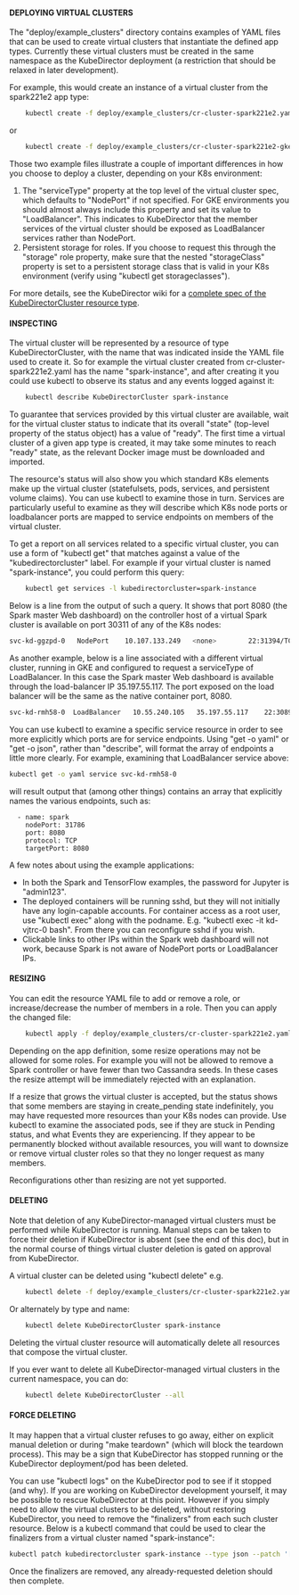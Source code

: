#### DEPLOYING VIRTUAL CLUSTERS

The "deploy/example_clusters" directory contains examples of YAML files that can be used to create virtual clusters that instantiate the defined app types. Currently these virtual clusters must be created in the same namespace as the KubeDirector deployment (a restriction that should be relaxed in later development).

For example, this would create an instance of a virtual cluster from the spark221e2 app type:
```bash
    kubectl create -f deploy/example_clusters/cr-cluster-spark221e2.yaml
```
or
```bash
    kubectl create -f deploy/example_clusters/cr-cluster-spark221e2-gke.yaml
```

Those two example files illustrate a couple of important differences in how you choose to deploy a cluster, depending on your K8s environment:
1. The "serviceType" property at the top level of the virtual cluster spec, which defaults to "NodePort" if not specified. For GKE environments you should almost always include this property and set its value to "LoadBalancer". This indicates to KubeDirector that the member services of the virtual cluster should be exposed as LoadBalancer services rather than NodePort.
2. Persistent storage for roles. If you choose to request this through the "storage" role property, make sure that the nested "storageClass" property is set to a persistent storage class that is valid in your K8s environment (verify using "kubectl get storageclasses").

For more details, see the KubeDirector wiki for a [complete spec of the KubeDirectorCluster resource type](https://github.com/bluek8s/kubedirector/wiki/Type-Definitions-for-KubeDirectorCluster).

#### INSPECTING

The virtual cluster will be represented by a resource of type KubeDirectorCluster, with the name that was indicated inside the YAML file used to create it. So for example the virtual cluster created from cr-cluster-spark221e2.yaml has the name "spark-instance", and after creating it you could use kubectl to observe its status and any events logged against it:
```bash
    kubectl describe KubeDirectorCluster spark-instance
```

To guarantee that services provided by this virtual cluster are available, wait for the virtual cluster status to indicate that its overall "state" (top-level property of the status object) has a value of "ready". The first time a virtual cluster of a given app type is created, it may take some minutes to reach "ready" state, as the relevant Docker image must be downloaded and imported.

The resource's status will also show you which standard K8s elements make up the virtual cluster (statefulsets, pods, services, and persistent volume claims). You can use kubectl to examine those in turn. Services are particularly useful to examine as they will describe which K8s node ports or loadbalancer ports are mapped to service endpoints on members of the virtual cluster.

To get a report on all services related to a specific virtual cluster, you can use a form of "kubectl get" that matches against a value of the "kubedirectorcluster" label. For example if your virtual cluster is named "spark-instance", you could perform this query:
```bash
    kubectl get services -l kubedirectorcluster=spark-instance
```

Below is a line from the output of such a query. It shows that port 8080 (the Spark master Web dashboard) on the controller host of a virtual Spark cluster is available on port 30311 of any of the K8s nodes:
```bash
svc-kd-ggzpd-0   NodePort    10.107.133.249   <none>        22:31394/TCP,8080:30311/TCP,7077:30106/TCP,8081:30499/TCP   12m
```

As another example, below is a line associated with a different virtual cluster, running in GKE and configured to request a serviceType of LoadBalancer. In this case the Spark master Web dashboard is available through the load-balancer IP 35.197.55.117. The port exposed on the load balancer will be the same as the native container port, 8080.
```bash
svc-kd-rmh58-0  LoadBalancer   10.55.240.105   35.197.55.117    22:30892/TCP,8080:31786/TCP,7077:32194/TCP,8081:31026/TCP   2m48s
```

You can use kubectl to examine a specific service resource in order to see more explicitly which ports are for service endpoints. Using "get -o yaml" or "get -o json", rather than "describe", will format the array of endpoints a little more clearly. For example, examining that LoadBalancer service above:
```bash
kubectl get -o yaml service svc-kd-rmh58-0
```
will result output that (among other things) contains an array that explicitly names the various endpoints, such as:
```
  - name: spark
    nodePort: 31786
    port: 8080
    protocol: TCP
    targetPort: 8080
```

A few notes about using the example applications:
* In both the Spark and TensorFlow examples, the password for Jupyter is "admin123".
* The deployed containers will be running sshd, but they will not initially have any login-capable accounts. For container access as a root user, use "kubectl exec" along with the podname. E.g. "kubectl exec -it kd-vjtrc-0 bash". From there you can reconfigure sshd if you wish.
* Clickable links to other IPs within the Spark web dashboard will not work, because Spark is not aware of NodePort ports or LoadBalancer IPs.

#### RESIZING

You can edit the resource YAML file to add or remove a role, or increase/decrease the number of members in a role. Then you can apply the changed file:
```bash
    kubectl apply -f deploy/example_clusters/cr-cluster-spark221e2.yaml
```

Depending on the app definition, some resize operations may not be allowed for some roles. For example you will not be allowed to remove a Spark controller or have fewer than two Cassandra seeds. In these cases the resize attempt will be immediately rejected with an explanation.

If a resize that grows the virtual cluster is accepted, but the status shows that some members are staying in create_pending state indefinitely, you may have requested more resources than your K8s nodes can provide. Use kubectl to examine the associated pods, see if they are stuck in Pending status, and what Events they are experiencing. If they appear to be permanently blocked without available resources, you will want to downsize or remove virtual cluster roles so that they no longer request as many members.

Reconfigurations other than resizing are not yet supported.

#### DELETING

Note that deletion of any KubeDirector-managed virtual clusters must be performed while KubeDirector is running. Manual steps can be taken to force their deletion if KubeDirector is absent (see the end of this doc), but in the normal course of things virtual cluster deletion is gated on approval from KubeDirector.

A virtual cluster can be deleted using "kubectl delete" e.g.
```bash
    kubectl delete -f deploy/example_clusters/cr-cluster-spark221e2.yaml
```

Or alternately by type and name:
```bash
    kubectl delete KubeDirectorCluster spark-instance
```

Deleting the virtual cluster resource will automatically delete all resources that compose the virtual cluster.

If you ever want to delete all KubeDirector-managed virtual clusters in the current namespace, you can do:

```bash
    kubectl delete KubeDirectorCluster --all
```

#### FORCE DELETING

It may happen that a virtual cluster refuses to go away, either on explicit manual deletion or during "make teardown" (which will block the teardown process). This may be a sign that KubeDirector has stopped running or the KubeDirector deployment/pod has been deleted.

You can use "kubectl logs" on the KubeDirector pod to see if it stopped (and why). If you are working on KubeDirector development yourself, it may be possible to rescue KubeDirector at this point. However if you simply need to allow the virtual clusters to be deleted, without restoring KubeDirector, you need to remove the "finalizers" from each such cluster resource. Below is a kubectl command that could be used to clear the finalizers from a virtual cluster named "spark-instance":
```bash
kubectl patch kubedirectorcluster spark-instance --type json --patch '[{"op": "remove", "path": "/metadata/finalizers"}]'
```

Once the finalizers are removed, any already-requested deletion should then complete.
